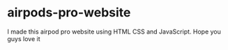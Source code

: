 # airpods-pro-website
 I made this airpod pro website using HTML CSS and JavaScript. Hope you guys love it 
